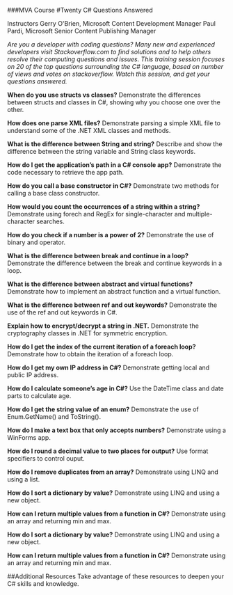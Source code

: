###MVA Course
#Twenty C# Questions Answered

Instructors
Gerry O'Brien, Microsoft ​Content Development Manager
Paul Pardi, Microsoft Senior Content Publishing Manager

*Are you a developer with coding questions? Many new and experienced developers visit Stackoverflow.com to find solutions and to help others resolve their computing questions and issues. This training session focuses on 20 of the top questions surrounding the C# language, based on number of views and votes on stackoverflow. Watch this session, and get your questions answered.*

**When do you use structs vs classes?**
Demonstrate the differences between structs and classes in C#, showing why you choose one over the other.

**How does one parse XML files?**
Demonstrate parsing a simple XML file to understand some of the .NET XML classes and methods.

**What is the difference between String and string?**
Describe and show the difference between the string variable and String class keywords.

**How do I get the application’s path in a C# console app?**
Demonstrate the code necessary to retrieve the app path.

**How do you call a base constructor in C#?**
Demonstrate two methods for calling a base class constructor.

**How would you count the occurrences of a string within a string?**
Demonstrate using forech and RegEx for single-character and multiple-character searches.

**How do you check if a number is a power of 2?**
Demonstrate the use of binary and operator.

**What is the difference between break and continue in a loop?**
Demonstrate the difference between the break and continue keywords in a loop.

**What is the difference between abstract and virtual functions?**
Demonstrate how to implement an abstract function and a virtual function.

**What is the difference between ref and out keywords?**
Demonstrate the use of the ref and out keywords in C#.

**Explain how to encrypt/decrypt a string in .NET.**
Demonstrate the cryptography classes in .NET for symmetric encryption.

**How do I get the index of the current iteration of a foreach loop?**
Demonstrate how to obtain the iteration of a foreach loop.

**How do I get my own IP address in C#?**
Demonstrate getting local and public IP address.

**How do I calculate someone’s age in C#?**
Use the DateTime class and date parts to calculate age.

**How do I get the string value of an enum?**
Demonstrate the use of Enum.GetName() and ToString().

**How do I make a text box that only accepts numbers?**
Demonstrate using a WinForms app.

**How do I round a decimal value to two places for output?**
Use format specifiers to control ouput.

**How do I remove duplicates from an array?**
Demonstrate using LINQ and using a list.

**How do I sort a dictionary by value?**
Demonstrate using LINQ and using a new object.

**How can I return multiple values from a function in C#?**
Demonstrate using an array and returning min and max.

**How do I sort a dictionary by value?**
Demonstrate using LINQ and using a new object.

**How can I return multiple values from a function in C#?**
Demonstrate using an array and returning min and max.

##Additional Resources
Take advantage of these resources to deepen your C# skills and knowledge.
